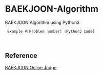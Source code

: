 # BAEKJOON-Algorithm
BAEKJOON Algorithm using Python3

<code> Example
  #[Problem number]
  [Python3 Code]
</code>

<br>

## Reference
[BAEKJOON Online Judge](https://www.acmicpc.net/)

